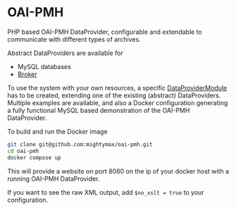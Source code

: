 # OAI-PMH

PHP based OAI-PMH DataProvider, configurable and extendable to communicate with different types of archives.

Abstract DataProviders are available for

* MySQL databases
* [Broker](https://meertensinstituut.github.io/broker/)

To use the system with your own resources, a specific [DataProviderModule](https://github.com/meertensinstituut/oai-pmh/tree/master/src/lib/dataProviderModule) has to be created, extending one of the existing (abstract) DataProviders. Multiple examples are available, and also a Docker configuration generating a fully functional MySQL based demonstration of the OAI-PMH DataProvider.

To build and run the Docker image

```bash
git clone git@github.com:mightymax/oai-pmh.git
cd oai-pmh
docker compose up
```

This will provide a website on port 8080 on the ip of your docker host with a running OAI-PMH DataProvider.

If you want to see the raw XML output, add `$no_xslt = true` to your configuration.